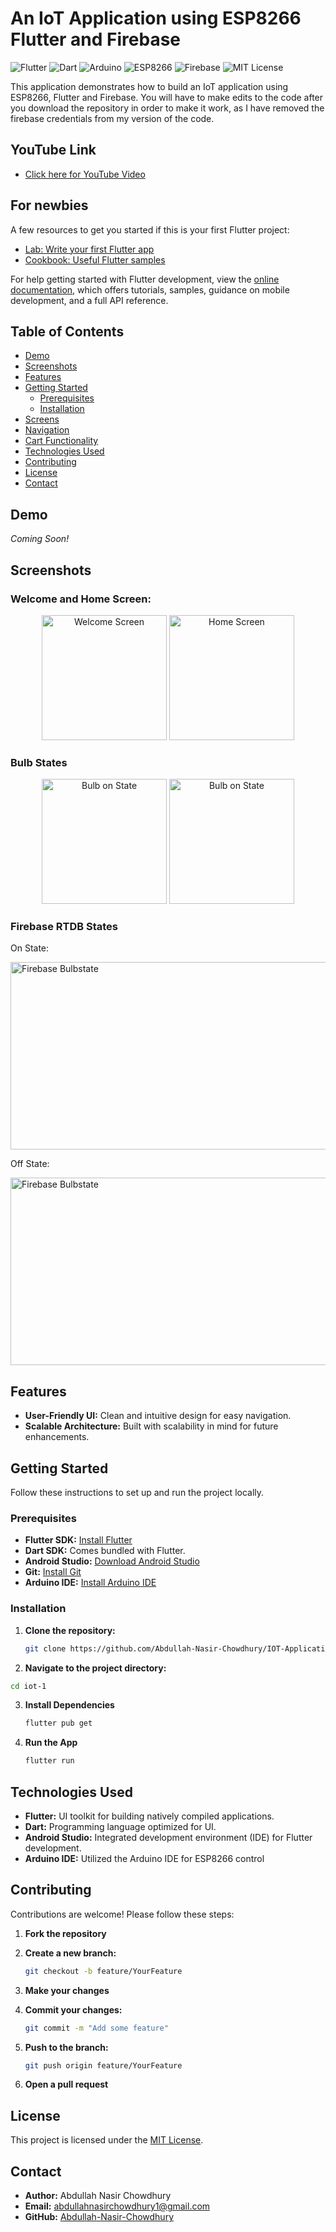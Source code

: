 # An IoT Application using ESP8266 Flutter and Firebase

![Flutter](https://img.shields.io/badge/Flutter-02569B?logo=flutter&logoColor=white)
![Dart](https://img.shields.io/badge/Dart-0175C2?logo=dart&logoColor=white)
![Arduino](https://img.shields.io/badge/Arduino-00979D?logo=arduino&logoColor=white)
![ESP8266](https://img.shields.io/badge/ESP8266-IoT-blue)
![Firebase](https://img.shields.io/badge/Firebase-FFCA28?logo=firebase&logoColor=white)
![MIT License](https://img.shields.io/badge/License-MIT-blue.svg)

This application demonstrates how to build an IoT application using ESP8266, Flutter and Firebase. You will have to make edits to the code after you download the repository in order to make it work, as I have removed the firebase credentials from my version of the code.

## YouTube Link

- [Click here for YouTube Video](https://www.youtube.com/watch?v=JxMownOBc4A)

## For newbies

A few resources to get you started if this is your first Flutter project:

- [Lab: Write your first Flutter app](https://docs.flutter.dev/get-started/codelab)
- [Cookbook: Useful Flutter samples](https://docs.flutter.dev/cookbook)

For help getting started with Flutter development, view the
[online documentation](https://docs.flutter.dev/), which offers tutorials,
samples, guidance on mobile development, and a full API reference.


## Table of Contents

- [Demo](#demo)
- [Screenshots](#screenshots)
- [Features](#features)
- [Getting Started](#getting-started)
  - [Prerequisites](#prerequisites)
  - [Installation](#installation)
- [Screens](#screens)
- [Navigation](#navigation)
- [Cart Functionality](#cart-functionality)
- [Technologies Used](#technologies-used)
- [Contributing](#contributing)
- [License](#license)
- [Contact](#contact)

## Demo

*Coming Soon!*

## Screenshots

### Welcome and Home Screen: 
<p align="center">
  <img src="https://github.com/Abdullah-Nasir-Chowdhury/IOT-Application_ESP8266-Flutter-Firebase/blob/master/image_1.png?raw=true" alt="Welcome Screen" width="200">
  <img src="https://github.com/Abdullah-Nasir-Chowdhury/IOT-Application_ESP8266-Flutter-Firebase/blob/master/image_2.png?raw=true" alt="Home Screen" width="200">
</p>

### Bulb States
<p align="center">
  <img src="https://github.com/Abdullah-Nasir-Chowdhury/IOT-Application_ESP8266-Flutter-Firebase/blob/master/image_2.png?raw=true" alt="Bulb on State" width="200">
  <img src="https://github.com/Abdullah-Nasir-Chowdhury/IOT-Application_ESP8266-Flutter-Firebase/blob/master/image_3.png?raw=true" alt="Bulb on State" width="200">
</p>

### Firebase RTDB States
<p align='center'>
  <p>On State: </p>
  <img src="https://github.com/Abdullah-Nasir-Chowdhury/IOT-Application_ESP8266-Flutter-Firebase/blob/master/image_4.png?raw=true" alt="Firebase Bulbstate" height="300" width="600"> 
  <p>Off State: </p>
  <img src="https://github.com/Abdullah-Nasir-Chowdhury/IOT-Application_ESP8266-Flutter-Firebase/blob/master/image_5.png?raw=true" alt="Firebase Bulbstate" height="300" width="600"> 
</p>


## Features

- **User-Friendly UI:** Clean and intuitive design for easy navigation.
- **Scalable Architecture:** Built with scalability in mind for future enhancements.

## Getting Started

Follow these instructions to set up and run the project locally.

### Prerequisites

- **Flutter SDK:** [Install Flutter](https://flutter.dev/docs/get-started/install)
- **Dart SDK:** Comes bundled with Flutter.
- **Android Studio:** [Download Android Studio](https://developer.android.com/studio)
- **Git:** [Install Git](https://git-scm.com/downloads)
- **Arduino IDE:** [Install Arduino IDE](https://www.arduino.cc/en/software)

### Installation

1. **Clone the repository:**

   ```bash
   git clone https://github.com/Abdullah-Nasir-Chowdhury/IOT-Application_ESP8266-Flutter-Firebase/tree/master

2. **Navigate to the project directory:**
  ```bash
  cd iot-1
```

3. **Install Dependencies**
   ```bash
   flutter pub get
   ```
4. **Run the App**
   ```bash
   flutter run
   ```
   
## Technologies Used

- **Flutter:** UI toolkit for building natively compiled applications.
- **Dart:** Programming language optimized for UI.
- **Android Studio:** Integrated development environment (IDE) for Flutter development.
- **Arduino IDE:** Utilized the Arduino IDE for ESP8266 control

## Contributing

Contributions are welcome! Please follow these steps:

1. **Fork the repository**

2. **Create a new branch:**

    ```bash
    git checkout -b feature/YourFeature
    ```

3. **Make your changes**

4. **Commit your changes:**

    ```bash
    git commit -m "Add some feature"
    ```

5. **Push to the branch:**

    ```bash
    git push origin feature/YourFeature
    ```

6. **Open a pull request**

## License

This project is licensed under the [MIT License](LICENSE).

## Contact

- **Author:** Abdullah Nasir Chowdhury
- **Email:** [abdullahnasirchowdhury1@gmail.com](mailto:abdullahnasirchowdhury1@gmail.com)
- **GitHub:** [Abdullah-Nasir-Chowdhury](https://github.com/Abdullah-Nasir-Chowdhury)






